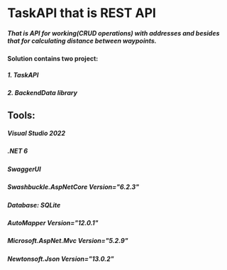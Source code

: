 # TaskAPI that is REST API 
##### That is API for working(CRUD operations) with addresses and besides that for calculating distance between waypoints.
#### Solution contains two project:
##### 1. TaskAPI 
##### 2. BackendData library

## Tools:
##### Visual Studio 2022
##### .NET 6
##### SwaggerUI 
##### Swashbuckle.AspNetCore Version="6.2.3"
##### Database: SQLite
##### AutoMapper Version="12.0.1"
##### Microsoft.AspNet.Mvc Version="5.2.9"
##### Newtonsoft.Json Version="13.0.2"
